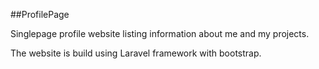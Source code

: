 ##ProfilePage

Singlepage profile website listing information about me and my projects.

The website is build using Laravel framework with bootstrap.
